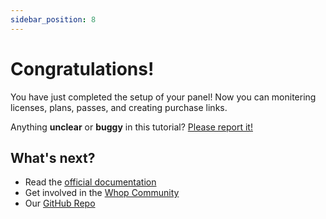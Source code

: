 ```yaml
---
sidebar_position: 8
---
```


# Congratulations!

You have just completed the setup of your panel! Now you can monitering licenses, plans, passes, and creating purchase links.

Anything **unclear** or **buggy** in this tutorial? [Please report it!](https://discord.gg/J5HS6MVQas)

## What's next?

- Read the [official documentation](https://dev.whop.com/reference/home)
- Get involved in the [Whop Community](https://discord.gg/J5HS6MVQas)
- Our [GitHub Repo](https://github.com/backtd/advanced-guide)